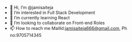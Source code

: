 - 👋 Hi, I’m @jamisaiteja
- 👀 I’m interested in Full Stack Development
- 🌱 I’m currently learning React
- 💞️ I’m looking to collaborate on Front-end Roles
- 📫 How to reach me 
    MailId:jamisaiteja666@gmail.com, 
    Ph no:9705714345
<!---
jamisaiteja/jamisaiteja is a ✨ special ✨ repository because its `README.md` (this file) appears on your GitHub profile.
You can click the Preview link to take a look at your changes.
--->
